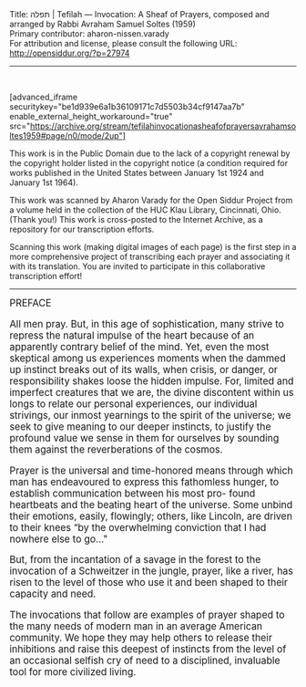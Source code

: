 <html>
<head></head>
<body>
Title: תפלה | Tefilah ⁠— Invocation: A Sheaf of Prayers, composed and arranged by Rabbi Avraham Samuel Soltes (1959)<br />
Primary contributor: aharon-nissen.varady<br />
For attribution and license, please consult the following URL: <a href="http://opensiddur.org/?p=27974">http://opensiddur.org/?p=27974</a>
<p />
<hr />

&nbsp;

[advanced_iframe securitykey="be1d939e6a1b36109171c7d5503b34cf9147aa7b" enable_external_height_workaround="true" src="https://archive.org/stream/tefilahinvocationasheafofprayersavrahamsoltes1959#page/n0/mode/2up"]

This work is in the Public Domain due to the lack of a copyright renewal by the copyright holder listed in the copyright notice (a condition required for works published in the United States between January 1st 1924 and January 1st 1964).

This work was scanned by Aharon Varady for the Open Siddur Project from a volume held in the collection of the HUC Klau Library, Cincinnati, Ohio. (Thank you!) This work is cross-posted to the Internet Archive, as a repository for our transcription efforts.

Scanning this work (making digital images of each page) is the first step in a more comprehensive project of transcribing each prayer and associating it with its translation. You are invited to participate in this collaborative transcription effort!

<hr />

<div class="english" style="font-size: 1.2em;">
PREFACE 


All men pray. But, in this age of sophistication, many strive to repress the natural impulse of the heart because of an apparently contrary belief of the mind. Yet, even the most skeptical among us experiences moments when the dammed up instinct breaks out of its walls, when crisis, or danger, or responsibility shakes loose the hidden impulse. For, limited and imperfect creatures that we are, the divine discontent within us longs to relate our personal experiences, our individual strivings, our inmost yearnings to the spirit of the universe; we seek to give meaning to our deeper instincts, to justify the profound value we sense in them for ourselves by sounding them against the reverberations of the cosmos. 

Prayer is the universal and time-honored means through which man has endeavoured to express this fathomless hunger, to establish communication between his most pro- found heartbeats and the beating heart of the universe. Some unbind their emotions, easily, flowingly; others, like Lincoln, are driven to their knees “by the overwhelming conviction that I had nowhere else to go..."

But, from the incantation of a savage in the forest to the invocation of a Schweitzer in the jungle, prayer, like a river, has risen to the level of those who use it and been shaped to their capacity and need. 

The invocations that follow are examples of prayer shaped to the many needs of modern man in an average American community. We hope they may help others to release their inhibitions and raise this deepest of instincts from the level of an occasional selfish cry of need to a disciplined, invaluable tool for more civilized living. 
</div>

&nbsp;
</body>
</html>